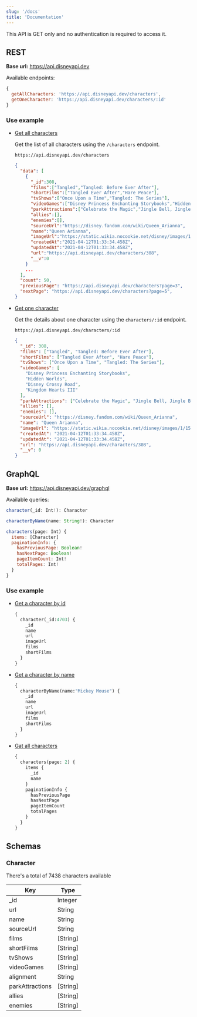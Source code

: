 ```yaml
---
slug: '/docs'
title: 'Documentation'
---
```


This API is GET only and no authentication is required to access it.

## REST

**Base url:** https://api.disneyapi.dev

Available endpoints:

```javascript
{
  getAllCharacters: 'https://api.disneyapi.dev/characters',
  getOneCharacter: 'https://api.disneyapi.dev/characters/:id'
}
```

### Use example

- [Get all characters](https://api.disneyapi.dev/characters)

  Get the list of all characters using the `/characters` endpoint.

  ```
  https://api.disneyapi.dev/characters
  ```

  ```json
  {
    "data": [
      {
        "_id":308,
        "films":["Tangled","Tangled: Before Ever After"],
        "shortFilms":["Tangled Ever After","Hare Peace"],
        "tvShows":["Once Upon a Time","Tangled: The Series"],
        "videoGames":["Disney Princess Enchanting Storybooks","Hidden Worlds","Disney Crossy Road","Kingdom Hearts III"],
        "parkAttractions":["Celebrate the Magic","Jingle Bell, Jingle BAM!"],
        "allies":[],
        "enemies":[],
        "sourceUrl":"https://disney.fandom.com/wiki/Queen_Arianna",
        "name":"Queen Arianna",
        "imageUrl":"https://static.wikia.nocookie.net/disney/images/1/15/Arianna_Tangled.jpg/revision/latest?cb=20160715191802",
        "createdAt":"2021-04-12T01:33:34.458Z",
        "updatedAt":"2021-04-12T01:33:34.458Z",
        "url":"https://api.disneyapi.dev/characters/308",
        "__v":0
      }
      ...
    ],
    "count": 50,
    "previousPage": "https://api.disneyapi.dev/characters?page=3",
    "nextPage": "https://api.disneyapi.dev/characters?page=5",
  }
  ```

- [Get one character](https://api.disneyapi.dev/characters/308)

  Get the details about one character using the `characters/:id` endpoint.

  ```
  https://api.disneyapi.dev/characters/:id
  ```

  ```json
  {
    "_id": 308,
    "films": ["Tangled", "Tangled: Before Ever After"],
    "shortFilms": ["Tangled Ever After", "Hare Peace"],
    "tvShows": ["Once Upon a Time", "Tangled: The Series"],
    "videoGames": [
      "Disney Princess Enchanting Storybooks",
      "Hidden Worlds",
      "Disney Crossy Road",
      "Kingdom Hearts III"
    ],
    "parkAttractions": ["Celebrate the Magic", "Jingle Bell, Jingle BAM!"],
    "allies": [],
    "enemies": [],
    "sourceUrl": "https://disney.fandom.com/wiki/Queen_Arianna",
    "name": "Queen Arianna",
    "imageUrl": "https://static.wikia.nocookie.net/disney/images/1/15/Arianna_Tangled.jpg/revision/latest?cb=20160715191802",
    "createdAt": "2021-04-12T01:33:34.458Z",
    "updatedAt": "2021-04-12T01:33:34.458Z",
    "url": "https://api.disneyapi.dev/characters/308",
    "__v": 0
  }
  ```

## GraphQL

**Base url:** https://api.disneyapi.dev/graphql

Available queries:

```javascript
character(_id: Int!): Character

characterByName(name: String!): Character

characters(page: Int) {
  items: [Character]
  paginationInfo: {
    hasPreviousPage: Boolean!
    hasNextPage: Boolean!
    pageItemCount: Int!
    totalPages: Int!
  }
}
```

### Use example
- [Get a character by id](https://api.disneyapi.dev/graphql?query=%7B%0A%20%20character(_id%3A4703)%20%7B%0A%20%20%20%20_id%0A%09%09name%0A%20%20%20%20url%0A%20%20%20%20imageUrl%0A%20%20%20%20films%0A%20%20%20%20shortFilms%0A%20%20%7D%0A%7D)
  ```graphql
  {
    character(_id:4703) {
      _id
      name
      url
      imageUrl
      films
      shortFilms
    }
  }
  ```
  
- [Get a character by name](https://api.disneyapi.dev/graphql?query=%7B%0A%20%20characterByName(name%3A%22Mickey%20Mouse%22)%20%7B%0A%20%20%20%20_id%0A%09%09name%0A%20%20%20%20url%0A%20%20%20%20imageUrl%0A%20%20%20%20films%0A%20%20%20%20shortFilms%0A%20%20%7D%0A%7D)
  ```graphql
  {
    characterByName(name:"Mickey Mouse") {
      _id
      name
      url
      imageUrl
      films
      shortFilms
    }
  }
  ```

- [Gat all characters](https://api.disneyapi.dev/graphql?query=%7B%0A%20%20characters(page%3A%202)%20%7B%0A%20%20%20%20items%20%7B%0A%20%20%20%20%20%20_id%0A%20%20%20%20%20%20name%0A%20%20%20%20%7D%0A%20%20%20%20paginationInfo%20%7B%0A%20%20%20%20%20%20hasPreviousPage%0A%20%20%20%20%20%20hasNextPage%0A%20%20%20%20%20%20pageItemCount%0A%20%20%20%20%20%20totalPages%0A%20%20%20%20%7D%0A%20%20%7D%0A%7D)
  ```graphql
  {
    characters(page: 2) {
      items {
        _id
        name
      }
      paginationInfo {
        hasPreviousPage
        hasNextPage
        pageItemCount
        totalPages
      }
    }
  }
  ```
## Schemas

### Character

There's a total of 7438 characters available

| Key             | Type     |
| --------------- | -------- |
| \_id            | Integer  |
| url             | String   |
| name            | String   |
| sourceUrl       | String   |
| films           | [String] |
| shortFilms      | [String] |
| tvShows         | [String] |
| videoGames      | [String] |
| alignment       | String   |
| parkAttractions | [String] |
| allies          | [String] |
| enemies         | [String] |

